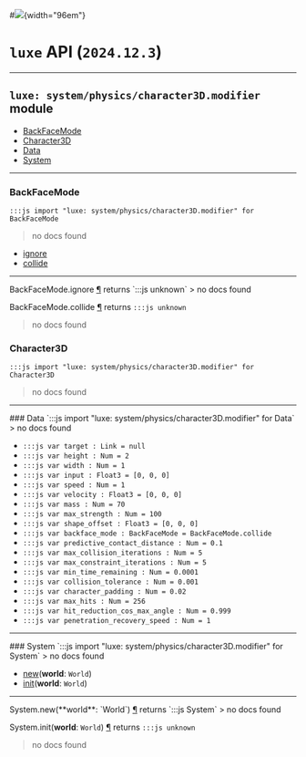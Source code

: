 #![](../../../../../../../../../images/luxe-dark.svg){width="96em"}

# `luxe` API (`2024.12.3`)  


---

## `luxe: system/physics/character3D.modifier` module

- [BackFaceMode](#backfacemode)   
- [Character3D](#character3d)   
- [Data](#data)   
- [System](#system)   

---

### BackFaceMode
`:::js import "luxe: system/physics/character3D.modifier" for BackFaceMode`
> no docs found

- [ignore](#BackFaceMode.ignore)
- [collide](#BackFaceMode.collide)

<hr/>
<endpoint module="luxe: system/physics/character3D.modifier" class="BackFaceMode" signature="ignore"></endpoint>
<signature id="BackFaceMode.ignore">BackFaceMode.ignore
<a class="headerlink" href="#BackFaceMode.ignore" title="Permanent link">¶</a></signature>
<span class='api_ret'>returns</span> `:::js unknown`
> no docs found   

<endpoint module="luxe: system/physics/character3D.modifier" class="BackFaceMode" signature="collide"></endpoint>
<signature id="BackFaceMode.collide">BackFaceMode.collide
<a class="headerlink" href="#BackFaceMode.collide" title="Permanent link">¶</a></signature>
<span class='api_ret'>returns</span> `:::js unknown`
> no docs found   

### Character3D
`:::js import "luxe: system/physics/character3D.modifier" for Character3D`
> no docs found


<hr/>
### Data
`:::js import "luxe: system/physics/character3D.modifier" for Data`
> no docs found

- `:::js var target : Link = null`
- `:::js var height : Num = 2`
- `:::js var width : Num = 1`
- `:::js var input : Float3 = [0, 0, 0]`
- `:::js var speed : Num = 1`
- `:::js var velocity : Float3 = [0, 0, 0]`
- `:::js var mass : Num = 70`
- `:::js var max_strength : Num = 100`
- `:::js var shape_offset : Float3 = [0, 0, 0]`
- `:::js var backface_mode : BackFaceMode = BackFaceMode.collide`
- `:::js var predictive_contact_distance : Num = 0.1`
- `:::js var max_collision_iterations : Num = 5`
- `:::js var max_constraint_iterations : Num = 5`
- `:::js var min_time_remaining : Num = 0.0001`
- `:::js var collision_tolerance : Num = 0.001`
- `:::js var character_padding : Num = 0.02`
- `:::js var max_hits : Num = 256`
- `:::js var hit_reduction_cos_max_angle : Num = 0.999`
- `:::js var penetration_recovery_speed : Num = 1`

<hr/>
### System
`:::js import "luxe: system/physics/character3D.modifier" for System`
> no docs found

- [new](#System.new)(**world**: `World`)
- [init](#System.init)(**world**: `World`)

<hr/>
<endpoint module="luxe: system/physics/character3D.modifier" class="System" signature="new(world : World)"></endpoint>
<signature id="System.new">System.new(**world**: `World`)
<a class="headerlink" href="#System.new" title="Permanent link">¶</a></signature>
<span class='api_ret'>returns</span> `:::js System`
> no docs found   

<endpoint module="luxe: system/physics/character3D.modifier" class="System" signature="init(world : World)"></endpoint>
<signature id="System.init">System.init(**world**: `World`)
<a class="headerlink" href="#System.init" title="Permanent link">¶</a></signature>
<span class='api_ret'>returns</span> `:::js unknown`
> no docs found   

